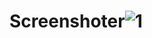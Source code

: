 # Screenshoter![1](https://github.com/ArturSizov/Screenshoter.ASP.NET-WPF/assets/104059269/c00c040c-0b67-472f-aa69-93e2fe62f758)
